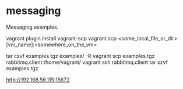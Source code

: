 # messaging
Messaging examples.


vagrant plugin install vagrant-scp
vagrant scp <some_local_file_or_dir> [vm_name]:<somewhere_on_the_vm>

tar czvf examples.tgz examples/ -R
vagrant scp examples.tgz rabbitmq.client:/home/vagrant/
vagrant ssh rabbitmq.client
tar xzvf examples.tgz


http://192.168.56.115:15672